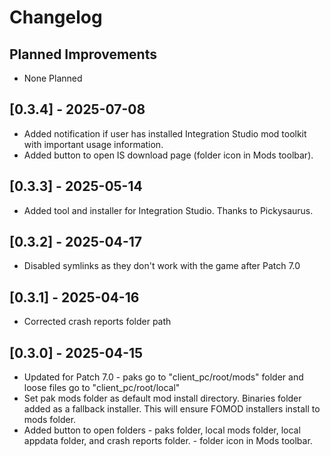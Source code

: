 # Changelog

## Planned Improvements

- None Planned

## [0.3.4] - 2025-07-08

- Added notification if user has installed Integration Studio mod toolkit with important usage information.
- Added button to open IS download page (folder icon in Mods toolbar).

## [0.3.3] - 2025-05-14

- Added tool and installer for Integration Studio. Thanks to Pickysaurus.

## [0.3.2] - 2025-04-17

- Disabled symlinks as they don't work with the game after Patch 7.0

## [0.3.1] - 2025-04-16

- Corrected crash reports folder path

## [0.3.0] - 2025-04-15

- Updated for Patch 7.0 - paks go to "client_pc/root/mods" folder and loose files go to "client_pc/root/local"
- Set pak mods folder as default mod install directory. Binaries folder added as a fallback installer. This will ensure FOMOD installers install to mods folder.
- Added button to open folders - paks folder, local mods folder, local appdata folder, and crash reports folder. - folder icon in Mods toolbar.
